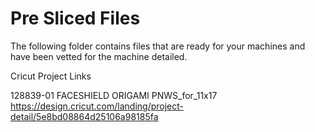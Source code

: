 # Pre Sliced Files

The following folder contains files that are ready for your machines and have been vetted for the machine detailed. 

Cricut Project Links

128839-01 FACESHIELD ORIGAMI PNWS_for_11x17  
https://design.cricut.com/landing/project-detail/5e8bd08864d25106a98185fa
